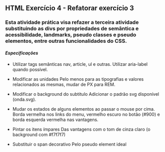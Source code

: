 <H2>HTML Exercício 4 - Refatorar exercício 3

  ### Esta atividade prática visa refazer a terceira atividade substituindo as divs por propriedades de semântica e acessibilidade, landmarks, pseudo classes e pseudo elementos, entre outras funcionalidades do CSS.
  

#### _Especificações_
- Utilizar tags semânticas
nav, article, ul e outras. Utilizar aria-label quando possível.

- Modificar as unidades
Pelo menos para as tipografias e valores relacionados as mesmas, mudar de PX para REM.

- Modificar o background do subtitulo
Adicionar o padrão svg disponível (onda.svg).

- Mudar os estados de alguns elementos ao passar o mouse por cima.
Borda vermelha nos links do menu, vermelho escuro no botão (#900) e borda esquerda vermelha nas vantagens.

- Pintar os itens ímpares
Das vantagens com o tom de cinza claro (o background com #f7f7f7)

- Substituir o span decorativo
Pelo pseudo element ideal
